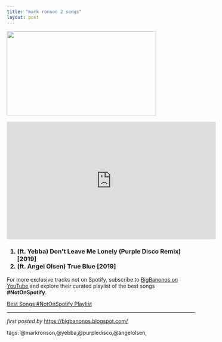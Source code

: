 ```yaml
---
title: "mark ronson 2 songs"
layout: post
---
```

<div class="separator" >
<a href="https://i.ytimg.com/vi/FQT1gVMUmdw/maxresdefault.jpg" imageanchor="1"><img border="0" data-original-height="450" data-original-width="800" height="225" src="https://i.ytimg.com/vi/FQT1gVMUmdw/maxresdefault.jpg" width="400" /></a></div>
<br />
<iframe allow="accelerometer; autoplay; encrypted-media; gyroscope; picture-in-picture" allowfullscreen="" frameborder="0" height="315" src="https://www.youtube.com/embed/videoseries?list=PLtuNtuTatqI2CzbIJNvYKHwyZb0S-_e_Q" width="560"></iframe> <br />
<h3>
<ol>
<li>
(ft. Yebba) Don't Leave Me Lonely (Purple Disco Remix) [2019]</li>
<li>
(ft. Angel Olsen) True Blue [2019]</li>
</ol>
</h3>


<!--Subscribe and Playlist Links-->
<div>
    <p>For more exclusive tracks not on Spotify, subscribe to <a href="https://www.youtube.com/@BigBanonos" target="_blank">BigBanonos on YouTube</a> and explore their curated playlist of the best songs <strong>#NotOnSpotify</strong>.</p>
    <p><a href="https://www.youtube.com/playlist?list=PLtuNtuTatqI0kFahUCbtbfenC_ET5O_tr" target="_blank">Best Songs #NotOnSpotify Playlist<br /></a></p></div>

<hr />

<p><em>first posted by</em> <a href="https://bigbanonos.blogspot.com/" rel="noopener" target="_new">https://bigbanonos.blogspot.com/</a></p>

<p>tags: @markronson,@yebba,@purpledisco,@angelolsen,</p>
